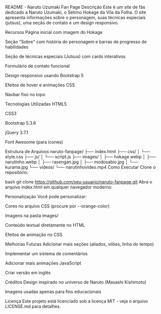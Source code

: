 README - Naruto Uzumaki Fan Page
Descrição
Este é um site de fãs dedicado a Naruto Uzumaki, o Sétimo Hokage da Vila da Folha. O site apresenta informações sobre o personagem, suas técnicas especiais (jutsus), uma seção de contato e um design responsivo.

Recursos
Página inicial com imagem do Hokage

Seção "Sobre" com história do personagem e barras de progresso de habilidades

Seção de técnicas especiais (Jutsus) com cards interativos

Formulário de contato funcional

Design responsivo usando Bootstrap 5

Efeitos de hover e animações CSS

Navbar fixo no topo

Tecnologias Utilizadas
HTML5

CSS3

Bootstrap 5.3.6

jQuery 3.7.1

Font Awesome (para ícones)

Estrutura de Arquivos
naruto-fanpage/
├── index.html
├── css/
│   └── style.css
├── js/
│   └── script.js
├── images/
│   ├── hokage.webp
│   ├── narutinho.webp
│   ├── rasengan.jpg
│   ├── modosabio.jpg
│   └── kurama.jpg
└── videos/
    └── narutinhovideo.mp4
Como Executar
Clone o repositório:

bash
git clone https://github.com/seu-usuario/naruto-fanpage.git
Abra o arquivo index.html em qualquer navegador moderno.

Personalização
Você pode personalizar:

Cores no arquivo CSS (procure por --orange-color)

Imagens na pasta images/

Conteúdo textual diretamente no HTML

Efeitos de animação no CSS

Melhorias Futuras
Adicionar mais seções (aliados, vilões, linha do tempo)

Implementar um sistema de comentários

Adicionar mais animações JavaScript

Criar versão em inglês

Créditos
Design inspirado no universo de Naruto (Masashi Kishimoto)

Imagens usadas apenas para fins educacionais

Licença
Este projeto está licenciado sob a licença MIT - veja o arquivo LICENSE.md para detalhes.
